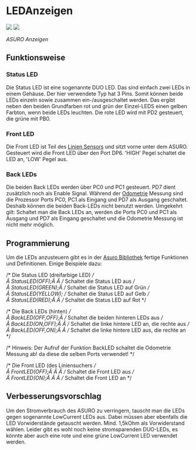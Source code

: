 # LEDAnzeigen

![][1] ![][2] 

*ASURO Anzeigen* 

## Funktionsweise

### Status LED

Die Status LED ist eine sogenannte DUO LED. Das sind einfach zwei LEDs in einem Gehäuse. Der hier verwendete Typ hat 3 Pins. Somit können beide LEDs einzeln sowie zusammen ein-/ausgeschaltet werden. Das ergibt neben den beiden Grundfarben rot und grün der Einzel-LEDS einen gelben Farbton, wenn beide LEDs leuchten. Die rote LED wird mit PD2 gesteuert, die grüne mit PB0. 

### Front LED

Die Front LED ist Teil des [Linien Sensors][3] und sitzt vorne unter dem ASURO. Gesteuert wird die Front LED über den Port DP6. 'HIGH' Pegel schaltet die LED an, 'LOW' Pegel aus. 

### Back LEDs

Die beiden Back LEDs werden über PC0 und PC1 gesteuert. PD7 dient zusätzlich noch als Enable Signal. Während der [Odometrie][4] Messung sind die Prozessor Ports PC0, PC1 als Eingang und PD7 als Ausgang geschaltet. Deshalb können die beiden Back-LEDs nicht benutzt werden. Umgekehrt gilt: Schaltet man die Back LEDs an, werden die Ports PC0 und PC1 als Ausgang und PD7 als Eingang geschaltet und die Odometrie Messung ist nicht mehr möglich. 

## Programmierung

Um die LEDs anzusteuern gibt es in der [Asuro Bibliothek][5] fertige Funktionen und Definitionen. Einige Beispiele dazu: 

/* Die Status LED (dreifarbige LED) */  
Â  StatusLED(OFF);Â  Â  /* Schaltet die Status LED aus */  
Â  StatusLED(GREEN);Â  /* Schaltet die Status LED auf Grün */  
Â  StatusLED(YELLOW); /* Schaltet die Status LED auf Gelb */  
Â  StatusLED(RED);Â  Â  /* Schaltet die Status LED auf Rot */

/* Die Back LEDs (hinten) */  
Â  BackLED(OFF,OFF);Â  /* Schaltet die beiden hinteren LEDs aus */  
Â  BackLED(ON,OFF);Â  Â /* Schaltet die linke hintere LED an, die rechte aus */  
Â  BackLED(OFF,ON);Â  Â /* Schaltet die linke hintere LED aus, die rechte an */  
  
/* Hinweis: Der Aufruf der Funktion BackLED schaltet die Odometrie Messung ab! da diese die selben Ports verwendet! */

/* Die Front LED (des Liniensuchers */  
Â  FrontLED(OFF);Â  Â  Â /* Schaltet die Front LED aus */  
Â  FrontLED(ON);Â  Â  Â  /* Schaltet die Front LED an */

## Verbesserungsvorschlag

Um den Stromverbrauch des ASURO zu verringern, tauscht man die LEDs gegen sogenannte LowCurrent LEDs aus. Dabei müssen aber ebenfalls die LED Vorwiderstände getauscht werden. Mind. 1,5kOhm als Vorwiderstand wählen. Leider gibt es wohl noch keine stromsparenden DUO-LEDs, es könnte aber auch eine rote und eine grüne LowCurrent LED verwendet werden.

 [1]: http://www.asurowiki.de/pmwiki/uploads/Main/leds.jpg ""
 [2]: http://www.asurowiki.de/pmwiki/uploads/Main/odometrie.jpg ""
 [3]: http://www.asurowiki.de/pmwiki/pmwiki.php/Main/Linienfolger
 [4]: http://www.asurowiki.de/pmwiki/pmwiki.php/Main/Odometrie
 [5]: http://www.asurowiki.de/pmwiki/pmwiki.php/Main/Bibliothek

